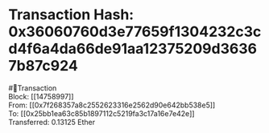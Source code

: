 
Transaction Hash: 0x36060760d3e77659f1304232c3cd4f6a4da66de91aa12375209d36367b87c924
====================================================================================
  
#💸Transaction  
Block: [[14758997]]  
From: [[0x7f268357a8c2552623316e2562d90e642bb538e5]]  
To: [[0x25bb1ea63c85b1897112c5219fa3c17a16e7e42e]]  
Transferred: 0.13125 Ether